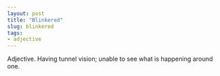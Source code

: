 ```yaml
---
layout: post
title: "Blinkered"
slug: blinkered
tags:
- adjective
---
```


Adjective. Having tunnel vision; unable to see what is happening around one.
